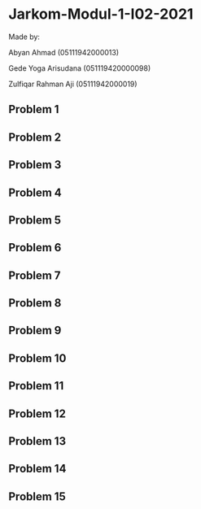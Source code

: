 # Jarkom-Modul-1-I02-2021

Made by:

Abyan Ahmad (05111942000013)

Gede Yoga Arisudana (051119420000098)

Zulfiqar Rahman Aji (05111942000019)

## Problem 1


## Problem 2


## Problem 3


## Problem 4


## Problem 5


## Problem 6


## Problem 7


## Problem 8


## Problem 9


## Problem 10


## Problem 11


## Problem 12


## Problem 13


## Problem 14


## Problem 15


